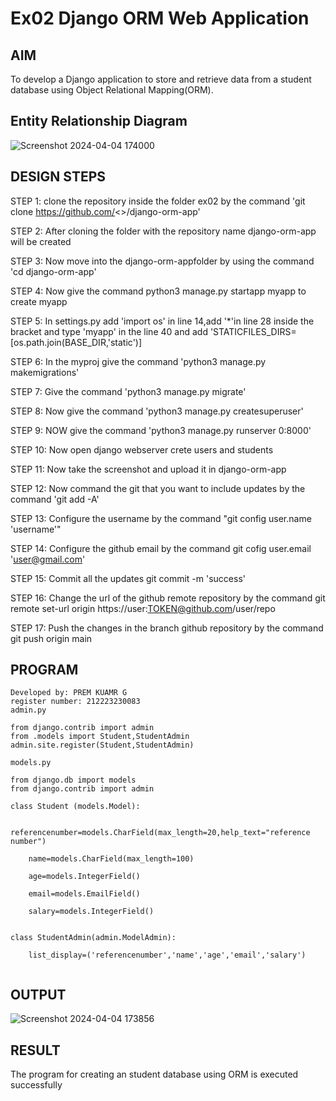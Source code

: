 # Ex02 Django ORM Web Application

## AIM
To develop a Django application to store and retrieve data from a student database using Object Relational Mapping(ORM).

## Entity Relationship Diagram
![Screenshot 2024-04-04 174000](https://github.com/jagadeesh9500/ORM/assets/149087921/26877b57-946a-4472-9fe4-59a21090d666)



## DESIGN STEPS
STEP 1:
clone the repository inside the folder ex02 by the command 'git clone https://github.com/<>/django-orm-app'

STEP 2:
After cloning the folder with the repository name django-orm-app will be created

STEP 3:
Now move into the django-orm-appfolder by using the command 'cd django-orm-app'

STEP 4:
Now give the command python3 manage.py startapp myapp to create myapp

STEP 5:
In settings.py add 'import os' in line 14,add '*'in line 28 inside the bracket and type 'myapp' in the line 40 and add 'STATICFILES_DIRS=[os.path.join(BASE_DIR,'static')]

STEP 6:
In the myproj give the command 'python3 manage.py makemigrations'

STEP 7:
Give the command 'python3 manage.py migrate'

STEP 8:
Now give the command 'python3 manage.py createsuperuser'

STEP 9:
NOW give the command 'python3 manage.py runserver 0:8000'

STEP 10:
Now open django webserver crete users and students

STEP 11:
Now take the screenshot and upload it in django-orm-app

STEP 12:
Now command the git that you want to include updates by the command 'git add -A'

STEP 13:
Configure the username by the command "git config user.name 'username'"

STEP 14:
Configure the github email by the command git cofig user.email 'user@gmail.com'

STEP 15:
Commit all the updates git commit -m 'success'

STEP 16:
Change the url of the github remote repository by the command git remote set-url origin https://user:TOKEN@github.com/user/repo

STEP 17:
Push the changes in the branch github repository by the command git push origin main

## PROGRAM

```
Developed by: PREM KUAMR G
register number: 212223230083
admin.py

from django.contrib import admin
from .models import Student,StudentAdmin
admin.site.register(Student,StudentAdmin)

models.py

from django.db import models
from django.contrib import admin

class Student (models.Model):

    referencenumber=models.CharField(max_length=20,help_text="reference number")

    name=models.CharField(max_length=100)

    age=models.IntegerField()

    email=models.EmailField()

    salary=models.IntegerField()


class StudentAdmin(admin.ModelAdmin):

    list_display=('referencenumber','name','age','email','salary')


```

## OUTPUT
![Screenshot 2024-04-04 173856](https://github.com/jagadeesh9500/ORM/assets/149087921/808b70e9-2d79-45b0-a9e0-eb2bf826c137)


## RESULT
The program for creating an student database using ORM is executed successfully
